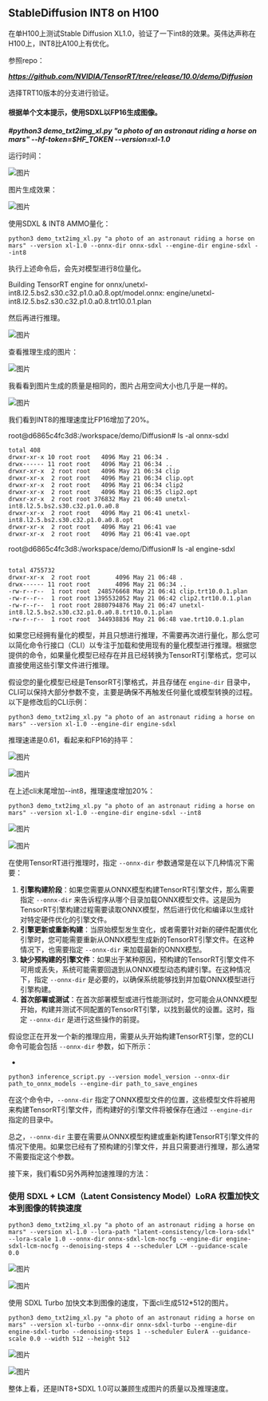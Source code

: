 ## StableDiffusion INT8 on H100
在单H100上测试Stable Diffusion XL1.0，验证了一下int8的效果。英伟达声称在H100上，INT8比A100上有优化。

参照repo：

***https://github.com/NVIDIA/TensorRT/tree/release/10.0/demo/Diffusion***

选择TRT10版本的分支进行验证。

#### 根据单个文本提示，使用SDXL以FP16生成图像。


***#python3 demo_txt2img_xl.py "a photo of an astronaut riding a horse on mars" --hf-token=$HF_TOKEN --version=xl-1.0***


运行时间：

![图片](https://mmbiz.qpic.cn/mmbiz_png/akGXyic486nUj0hByhSBicSUTicZOnjWGOL1U7icPciauNdgMibolw6d6271Jky8kPMKDjw8r17Xy2hvFXnC8BDAyNgA/640?wx_fmt=png&from=appmsg&tp=webp&wxfrom=5&wx_lazy=1&wx_co=1)

图片生成效果：

![图片](https://mmbiz.qpic.cn/mmbiz_png/akGXyic486nUj0hByhSBicSUTicZOnjWGOLFQhCfrkBOB5LzDp7gvdvpmSXKIpCOEcLL0Q3DAZxAftcAyTjialpOQw/640?wx_fmt=png&from=appmsg&tp=webp&wxfrom=5&wx_lazy=1&wx_co=1)

使用SDXL & INT8 AMMO量化：

```
python3 demo_txt2img_xl.py "a photo of an astronaut riding a horse on mars" --version xl-1.0 --onnx-dir onnx-sdxl --engine-dir engine-sdxl --int8
```

执行上述命令后，会先对模型进行8位量化。

Building TensorRT engine for onnx/unetxl-int8.l2.5.bs2.s30.c32.p1.0.a0.8.opt/model.onnx: engine/unetxl-int8.l2.5.bs2.s30.c32.p1.0.a0.8.trt10.0.1.plan

然后再进行推理。

![图片](https://mmbiz.qpic.cn/mmbiz_png/akGXyic486nUj0hByhSBicSUTicZOnjWGOLPallL3kz4wXl2Gz53ZgKHQt9BElISrojuSauMpQ2Ig7ZE4icu322zaA/640?wx_fmt=png&from=appmsg&tp=webp&wxfrom=5&wx_lazy=1&wx_co=1)

查看推理生成的图片：

![图片](https://mmbiz.qpic.cn/mmbiz_png/akGXyic486nUj0hByhSBicSUTicZOnjWGOLJ6Q5Yib3PuDusic7VhLaxJculL2GKicQyiaApnkmwygjuPdFibfoebyoibzg/640?wx_fmt=png&from=appmsg&tp=webp&wxfrom=5&wx_lazy=1&wx_co=1)

我看看到图片生成的质量是相同的，图片占用空间大小也几乎是一样的。

![图片](https://mmbiz.qpic.cn/mmbiz_png/akGXyic486nUj0hByhSBicSUTicZOnjWGOLjT8uL9PfwiaicpxEuGp5zic41GmHU5TCKXR4dsjDdh5IwgUg1c5DJ4VzQ/640?wx_fmt=png&from=appmsg&tp=webp&wxfrom=5&wx_lazy=1&wx_co=1)

我们看到INT8的推理速度比FP16增加了20%。

root@d6865c4fc3d8:/workspace/demo/Diffusion# ls -al onnx-sdxl
```
total 408
drwxr-xr-x 10 root root   4096 May 21 06:34 .
drwx------ 11 root root   4096 May 21 06:34 ..
drwxr-xr-x  2 root root   4096 May 21 06:34 clip
drwxr-xr-x  2 root root   4096 May 21 06:34 clip.opt
drwxr-xr-x  2 root root   4096 May 21 06:34 clip2
drwxr-xr-x  2 root root   4096 May 21 06:35 clip2.opt
drwxr-xr-x  2 root root 376832 May 21 06:40 unetxl-int8.l2.5.bs2.s30.c32.p1.0.a0.8
drwxr-xr-x  2 root root   4096 May 21 06:41 unetxl-int8.l2.5.bs2.s30.c32.p1.0.a0.8.opt
drwxr-xr-x  2 root root   4096 May 21 06:41 vae
drwxr-xr-x  2 root root   4096 May 21 06:41 vae.opt
```


root@d6865c4fc3d8:/workspace/demo/Diffusion# ls -al engine-sdxl
```

total 4755732
drwxr-xr-x  2 root root       4096 May 21 06:48 .
drwx------ 11 root root       4096 May 21 06:34 ..
-rw-r--r--  1 root root  248576668 May 21 06:41 clip.trt10.0.1.plan
-rw-r--r--  1 root root 1395532052 May 21 06:42 clip2.trt10.0.1.plan
-rw-r--r--  1 root root 2880794876 May 21 06:47 unetxl-int8.l2.5.bs2.s30.c32.p1.0.a0.8.trt10.0.1.plan
-rw-r--r--  1 root root  344938836 May 21 06:48 vae.trt10.0.1.plan
```


如果您已经拥有量化的模型，并且只想进行推理，不需要再次进行量化，那么您可以简化命令行接口（CLI）以专注于加载和使用现有的量化模型进行推理。根据您提供的命令，如果量化模型已经存在并且已经转换为TensorRT引擎格式，您可以直接使用这些引擎文件进行推理。

假设您的量化模型已经是TensorRT引擎格式，并且存储在 `engine-dir` 目录中，CLI可以保持大部分参数不变，主要是确保不再触发任何量化或模型转换的过程。以下是修改后的CLI示例：

```
python3 demo_txt2img_xl.py "a photo of an astronaut riding a horse on mars" --version xl-1.0 --engine-dir engine-sdxl  
```


 推理速递是0.61，看起来和FP16的持平：

![图片](https://mmbiz.qpic.cn/mmbiz_png/akGXyic486nUj0hByhSBicSUTicZOnjWGOLfDFZMB5T0NTDYwXjjQe1xicC6SPsca9Mf4sqImiaKSlcC9q8nbkzuHCA/640?wx_fmt=png&from=appmsg&tp=webp&wxfrom=5&wx_lazy=1&wx_co=1)


![图片](https://mmbiz.qpic.cn/mmbiz_png/akGXyic486nUj0hByhSBicSUTicZOnjWGOLd3ooKlI2DOcQd5fV4mKHhzUHF9WJd1X2fgV10ziciaGz4xduGJA8ukMw/640?wx_fmt=png&from=appmsg&tp=webp&wxfrom=5&wx_lazy=1&wx_co=1)

在上述cli末尾增加--int8，推理速度增加20%：

```
python3 demo_txt2img_xl.py "a photo of an astronaut riding a horse on mars" --version xl-1.0 --engine-dir engine-sdxl --int8
```

![图片](https://mmbiz.qpic.cn/mmbiz_png/akGXyic486nUj0hByhSBicSUTicZOnjWGOLgZJjkboPDPUb35icSsfhgSjiaadQHic9ntwRUiaIpVtLGialI1kFpBHtPaA/640?wx_fmt=png&from=appmsg&tp=webp&wxfrom=5&wx_lazy=1&wx_co=1)

![图片](https://mmbiz.qpic.cn/mmbiz_png/akGXyic486nUj0hByhSBicSUTicZOnjWGOLHVVQWqXKdiaiaq2eTngSia2VWiaoGhIL7rNkRpcYUwYaGHvgqB739caYHA/640?wx_fmt=png&from=appmsg&tp=webp&wxfrom=5&wx_lazy=1&wx_co=1)

在使用TensorRT进行推理时，指定 `--onnx-dir` 参数通常是在以下几种情况下需要：

1. **引擎构建阶段**：如果您需要从ONNX模型构建TensorRT引擎文件，那么需要指定 `--onnx-dir` 来告诉程序从哪个目录加载ONNX模型文件。这是因为TensorRT引擎构建过程需要读取ONNX模型，然后进行优化和编译以生成针对特定硬件优化的引擎文件。
2. **引擎更新或重新构建**：当原始模型发生变化，或者需要针对新的硬件配置优化引擎时，您可能需要重新从ONNX模型生成新的TensorRT引擎文件。在这种情况下，也需要指定 `--onnx-dir` 来加载最新的ONNX模型。
3. **缺少预构建的引擎文件**：如果出于某种原因，预构建的TensorRT引擎文件不可用或丢失，系统可能需要回退到从ONNX模型动态构建引擎。在这种情况下，指定 `--onnx-dir` 是必要的，以确保系统能够找到并加载ONNX模型进行引擎构建。
4. **首次部署或测试**：在首次部署模型或进行性能测试时，您可能会从ONNX模型开始，构建并测试不同配置的TensorRT引擎，以找到最优的设置。这时，指定 `--onnx-dir` 是进行这些操作的前提。

假设您正在开发一个新的推理应用，需要从头开始构建TensorRT引擎，您的CLI命令可能会包括 `--onnx-dir` 参数，如下所示：

- 

```
python3 inference_script.py --version model_version --onnx-dir path_to_onnx_models --engine-dir path_to_save_engines
```

 
在这个命令中，`--onnx-dir` 指定了ONNX模型文件的位置，这些模型文件将被用来构建TensorRT引擎文件，而构建好的引擎文件将被保存在通过 `--engine-dir` 指定的目录中。

总之，`--onnx-dir` 主要在需要从ONNX模型构建或重新构建TensorRT引擎文件的情况下使用。如果您已经有了预构建的引擎文件，并且只需要进行推理，那么通常不需要指定这个参数。



接下来，我们看SD另外两种加速推理的方法：



### 使用 SDXL + LCM（Latent Consistency Model）LoRA 权重加快文本到图像的转换速度

```
python3 demo_txt2img_xl.py "a photo of an astronaut riding a horse on mars" --version xl-1.0 --lora-path "latent-consistency/lcm-lora-sdxl" --lora-scale 1.0 --onnx-dir onnx-sdxl-lcm-nocfg --engine-dir engine-sdxl-lcm-nocfg --denoising-steps 4 --scheduler LCM --guidance-scale 0.0
```

![图片](https://mmbiz.qpic.cn/mmbiz_png/akGXyic486nUj0hByhSBicSUTicZOnjWGOL6l3ExIj5FSxacKUg8sgtcbPKY0TSooyPoNXiaOiboWc7y3NA3wIzZ2FQ/640?wx_fmt=png&from=appmsg&tp=webp&wxfrom=5&wx_lazy=1&wx_co=1)

![图片](https://mmbiz.qpic.cn/mmbiz_png/akGXyic486nUj0hByhSBicSUTicZOnjWGOLzwC3tnAl5keulJZR0LPPmbibfQAbm0n5GicqibEO7gF4cu7etcxqPnWwg/640?wx_fmt=png&from=appmsg&tp=webp&wxfrom=5&wx_lazy=1&wx_co=1)

使用 SDXL Turbo 加快文本到图像的速度，下面cli生成512*512的图片。

```
python3 demo_txt2img_xl.py "a photo of an astronaut riding a horse on mars" --version xl-turbo --onnx-dir onnx-sdxl-turbo --engine-dir engine-sdxl-turbo --denoising-steps 1 --scheduler EulerA --guidance-scale 0.0 --width 512 --height 512
```

![图片](https://mmbiz.qpic.cn/mmbiz_png/akGXyic486nUj0hByhSBicSUTicZOnjWGOL1xsEZHufSsUBzKvRxoqwMF8B8ycPc71s4TFAibjpPCXQjEdEzws7AvQ/640?wx_fmt=png&from=appmsg&tp=webp&wxfrom=5&wx_lazy=1&wx_co=1)

![图片](https://mmbiz.qpic.cn/mmbiz_png/akGXyic486nUj0hByhSBicSUTicZOnjWGOLYPhPq9PzdYepCor0L9R63AoYtcSzlLs05yucVWd3ZH8tnQIt8MrpDg/640?wx_fmt=png&from=appmsg&tp=webp&wxfrom=5&wx_lazy=1&wx_co=1)

整体上看，还是INT8+SDXL 1.0可以兼顾生成图片的质量以及推理速度。
